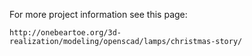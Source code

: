 
For more project information see this page:

    http://onebeartoe.org/3d-realization/modeling/openscad/lamps/christmas-story/
